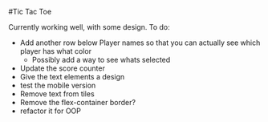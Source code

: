 #Tic Tac Toe

Currently working well, with some design.
To do:
- Add another row below Player names so that you can actually see which player has what color
	- Possibly add a way to see whats selected
- Update the score counter
- Give the text elements a design
- test the mobile version
- Remove text from tiles
- Remove the flex-container border?
- refactor it for OOP